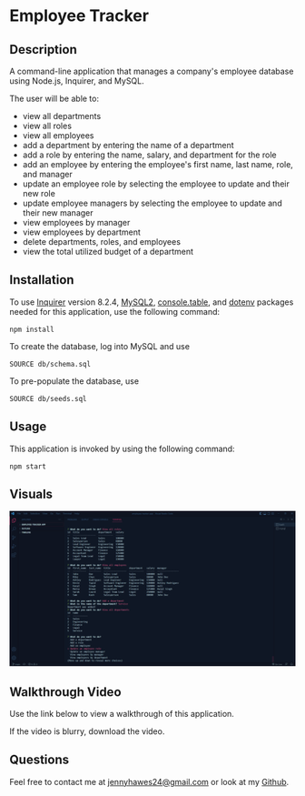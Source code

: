 # Employee Tracker

## Description

A command-line application that manages a company's employee database using Node.js, Inquirer, and MySQL.

The user will be able to:
- view all departments
- view all roles
- view all employees
- add a department by entering the name of a department
- add a role by entering the name, salary, and department for the role
- add an employee by entering the employee's first name, last name, role, and manager
- update an employee role by selecting the employee to update and their new role
- update employee managers by selecting the employee to update and their new manager
- view employees by manager
- view employees by department
- delete departments, roles, and employees
- view the total utilized budget of a department

## Installation

To use [Inquirer](https://www.npmjs.com/package/inquirer/v/8.2.4) version 8.2.4, [MySQL2](https://www.npmjs.com/package/mysql2), [console.table](https://www.npmjs.com/package/console.table), and [dotenv](https://www.npmjs.com/package/dotenv) packages needed for this application, use the following command:
```
npm install
``` 

To create the database, log into MySQL and use
```
SOURCE db/schema.sql
```

To pre-populate the database, use
```
SOURCE db/seeds.sql
```

## Usage

This application is invoked by using the following command:
``` 
npm start
```

## Visuals

![employee tracker screenshot](/images/employee-tracker-screenshot.PNG)

## Walkthrough Video
Use the link below to view a walkthrough of this application.



If the video is blurry, download the video.


## Questions

Feel free to contact me at jennyhawes24@gmail.com or look at my [Github](https://github.com/JenniferKiesler).